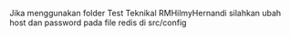 Jika menggunakan folder Test Teknikal RMHilmyHernandi silahkan ubah host dan password pada file redis di src/config
